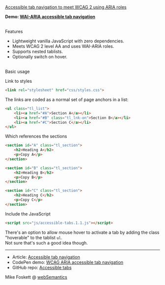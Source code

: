 
<a href="http://websemantics.uk/articles/accessible-tab-navigation/">Accessible tab navigation to meet <abbr title="Web Content Accessibility Guidelines">WCAG</abbr> 2 using <abbr title="Accessible Rich Internet Applications">ARIA</abbr> roles</a>

<strong>Demo: <a href="https://codepen.io/2kool2/pen/Kzaddm">WAI-ARIA accessible tab navigation</a></strong>


<br>
Features

* Lightweight vanilla JavaScript with zero dependencies.
* Meets WCAG 2 level AA and uses WAI-ARIA roles.
* Supports nested tablists.
* Optionally switch on hover.


<br>
Basic usage

Link to styles
```html
<link rel="stylesheet" href="css/styles.css">

```

The links are coded as a normal set of page anchors in a list:
```html
<ul class="tl_list">
    <li><a href="#A">Section A</a></li>
    <li><a href="#B" class="tl_lnk-on">Section B</a></li>
    <li><a href="#C">Section C</a></li>
</ul>
```


Which references the sections
```html
<section id="A" class="tl_section">
    <h2>Heading A</h2>
    <p>Copy A</p>
</section>

<section id="B" class="tl_section">
    <h2>Heading B</h2>
    <p>Copy B</p>
</section>

<section id="C" class="tl_section">
    <h2>Heading C</h2>
    <p>Copy C</p>
</section>
```


Include the JavaScript
```html
<script src="js/accessible-tabs.1.1.js"></script>
```


There's an option to allow mouse hover to activate a tab by adding the class "hoverable" to the  tablist <code>ul</code>.<br>Not sure that's such a good idea though.


<hr>

* Article: <a href="http://websemantics.uk/articles/accessible-tab-navigation/">Accessible tab navigation</a>
* CodePen demo: <a href="http://codepen.io/2kool2/pen/Kzaddm?editors=0010">WCAG ARIA accessible tab navigation</a>
* GitHub repo: <a href="https://github.com/2kool2/accessible-tabs">Accessible tabs</a>

Mike Foskett @ <a href="https://websemantics.uk/">webSemantics</a>
